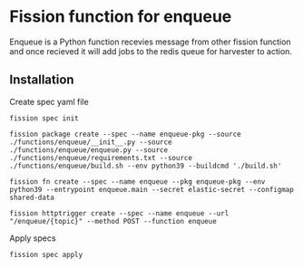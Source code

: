 # Fission function for enqueue 

Enqueue is a Python function recevies message from other fission function and once recieved it will add jobs to the redis queue for harvester to action.

## Installation 
 

 

Create spec yaml file
```shell
fission spec init
```
```shell
fission package create --spec --name enqueue-pkg --source ./functions/enqueue/__init__.py --source ./functions/enqueue/enqueue.py --source ./functions/enqueue/requirements.txt --source ./functions/enqueue/build.sh --env python39 --buildcmd './build.sh'
```
```shell
fission fn create --spec --name enqueue --pkg enqueue-pkg --env python39 --entrypoint enqueue.main --secret elastic-secret --configmap shared-data 
```

```shell
fission httptrigger create --spec --name enqueue --url "/enqueue/{topic}" --method POST --function enqueue
``` 
Apply specs
```shell
fission spec apply
```